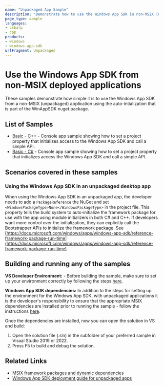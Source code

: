 ```yaml
---
name: "Unpackaged App Sample"
description: "Demonstrate how to use the Windows App SDK in non-MSIX (unpackaged) application."
page_type: sample
languages:
- csharp
- cpp
products:
- windows
- windows-app-sdk
urlFragment: Unpackaged
---
```

# Use the Windows App SDK from non-MSIX deployed applications

These samples demonstrate how simple it is to use the Windows App SDK from a non-MSIX (unpackaged) application using the auto-intialization that is part of the WinAppSDK nuget package.

## List of Samples

- [Basic - C++](Basic/cpp-console-unpackaged) - Console app sample showing how to set a project property that initializes access to the Windows App SDK and call a simple API.
- [Basic - C#](Basic/cs-console-unpackaged) - Console app sample showing how to set a project property that initializes access the Windows App SDK and call a simple API.

## Scenarios covered in these samples

### Using the Windows App SDK in an unpackaged desktop app

When using the Windows App SDK in an unpackaged app, the developer needs to add a `PackageReference` the NuGet and set `<WindowsPackageType>None</WindowsPackageType>` in the project file. This property tells the build system to auto-initialize the framework package for use with the app using module initializers in both C# and C++. If developers want more control over the initialization, they can explicitly call the Bootstrapper APIs to initialize the framework package. See [https://docs.microsoft.com/windows/apps/windows-app-sdk/reference-framework-package-run-time](https://docs.microsoft.com/windows/apps/windows-app-sdk/reference-framework-package-run-time)

## Building and running any of the samples

**VS Developer Environment:** - Before building the sample, make sure to set up your environment correctly by following the steps [here](https://docs.microsoft.com/windows/apps/windows-app-sdk/set-up-your-development-environment).

**Windows App SDK dependencies:** In addition to the steps for setting up the environment for the Windows App SDK, with unpackaged applications it is the developer's responsibility to ensure that the appropriate MSIX dependencies are installed prior to running the sample - follow the instructions [here](https://docs.microsoft.com/windows/apps/windows-app-sdk/deploy-unpackaged-apps).

Once the dependencies are installed, now you can open the solution in VS and build:

1. Open the solution file (.sln) in the subfolder of your preferred sample in Visual Studio 2019 or 2022.
2. Press F5 to build and debug the solution.

## Related Links

- [MSIX framework packages and dynamic dependencies](https://docs.microsoft.com/windows/apps/desktop/modernize/framework-packages/framework-packages-overview)
- [Windows App SDK deployment guide for unpackaged apps](https://docs.microsoft.com/windows/apps/windows-app-sdk/deploy-unpackaged-apps)
